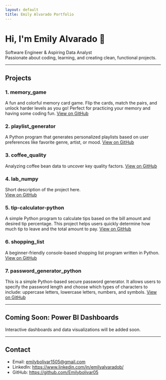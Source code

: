 ```yaml
---
layout: default
title: Emily Alvarado Portfolio
---
```



<link rel="stylesheet" href="assets/css/style.css">


# Hi, I'm Emily Alvarado 👋 
Software Engineer & Aspiring Data Analyst  
Passionate about coding, learning, and creating clean, functional projects.

---

## Projects

### 1. memory_game
A fun and colorful memory card game. Flip the cards, match the pairs, and unlock harder levels as you go! Perfect for practicing your memory and having some coding fun.
[View on GitHub](https://github.com/Emilybolivar05/memory_game)

### 2. playlist_generator
A Python program that generates personalized playlists based on user preferences like favorite genre, artist, or mood. 
[View on GitHub](https://github.com/Emilybolivar05/playlist_generator)

### 3. coffee_quality
Analyzing coffee bean data to uncover key quality factors. 
[View on GitHub](https://github.com/Emilybolivar05/coffee_quality)

### 4. lab_numpy
Short description of the project here.  
[View on GitHub](https://github.com/Emilybolivar05/lab_numpy)

### 5. tip-calculator-python
A simple Python program to calculate tips based on the bill amount and desired tip percentage. This project helps users quickly determine how much tip to leave and the total amount to pay.
[View on GitHub](https://github.com/Emilybolivar05/tip-calculator-python)

### 6. shopping_list
A beginner-friendly console-based shopping list program written in Python.
[View on GitHub](https://github.com/Emilybolivar05/shopping_list)

### 7. password_generator_python
This is a simple Python-based secure password generator. It allows users to specify the password length and choose which types of characters to include: uppercase letters, lowercase letters, numbers, and symbols. 
[View on GitHub](https://github.com/Emilybolivar05/password_generator_python)

---

## Coming Soon: Power BI Dashboards
Interactive dashboards and data visualizations will be added soon.

---

## Contact
- Email: emilybolivar1505@gmail.com
- LinkedIn: https://www.linkedin.com/in/emilyalvaradob/  
- GitHub: https://github.com/Emilybolivar05
